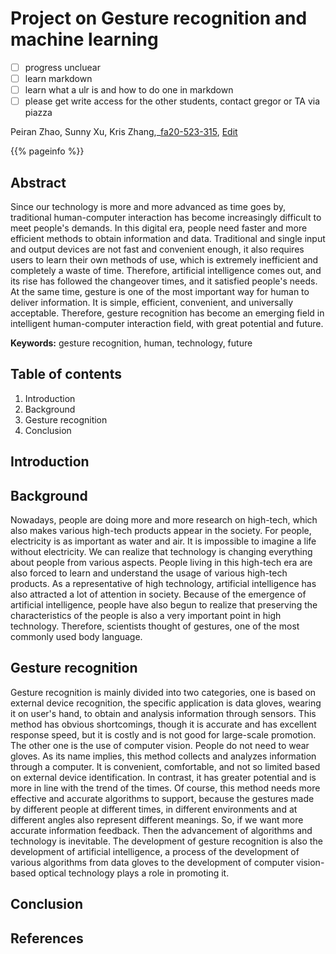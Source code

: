# Project on Gesture recognition and machine learning

- [ ] progress uncluear
- [ ] learn markdown
- [ ] learn what a ulr is and how to do one in markdown
- [ ] please get write access for the other students, contact gregor or TA via piazza

Peiran Zhao, Sunny Xu, Kris Zhang,_[fa20-523-315](https://github.com/cybertraining-dsc/fa20-523-315/), [Edit](https://github.com/cybertraining-dsc/fa20-523-315/blob/master/project/project.md)

{{% pageinfo %}}

## Abstract
Since our technology is more and more advanced as time goes by, traditional human-computer interaction has become increasingly difficult to meet people's demands. In this digital era, people need faster and more efficient methods to obtain information and data. Traditional and single input and output devices are not fast and convenient enough, it also requires users to learn their own methods of use, which is extremely inefficient and completely a waste of time. Therefore, artificial intelligence comes out, and its rise has followed the changeover times, and it satisfied people's needs. At the same time, gesture is one of the most important way for human to deliver information. It is simple, efficient, convenient, and universally acceptable. Therefore, gesture recognition has become an emerging field in intelligent human-computer interaction field, with great potential and future. 

**Keywords:** gesture recognition, human, technology, future

## Table of contents
1. Introduction
2. Background 
3. Gesture recognition
4. Conclusion

## Introduction

## Background
Nowadays, people are doing more and more research on high-tech, which also makes various high-tech products appear in the society. For people, electricity is as important as water and air. It is impossible to imagine a life without electricity. We can realize that technology is changing everything about people from various aspects. People living in this high-tech era are also forced to learn and understand the usage of various high-tech products. As a representative of high technology, artificial intelligence has also attracted a lot of attention in society. Because of the emergence of artificial intelligence, people have also begun to realize that preserving the characteristics of the people is also a very important point in high technology. Therefore, scientists thought of gestures, one of the most commonly used body language.


## Gesture recognition
Gesture recognition is mainly divided into two categories, one is based on external device recognition, the specific application is data gloves, wearing it on user's hand, to obtain and analysis information through sensors. This method has obvious shortcomings, though it is accurate and has excellent response speed, but it is costly and is not good for large-scale promotion. The other one is the use of computer vision. People do not need to wear gloves. As its name implies, this method collects and analyzes information through a computer. It is convenient, comfortable, and not so limited based on external device identification. In contrast, it has greater potential and is more in line with the trend of the times. Of course, this method needs more effective and accurate algorithms to support, because the gestures made by different people at different times, in different environments and at different angles also represent different meanings. So, if we want more accurate information feedback. Then the advancement of algorithms and technology is inevitable. The development of gesture recognition is also the development of artificial intelligence, a process of the development of various algorithms from data gloves to the development of computer vision-based optical technology plays a role in promoting it.

## Conclusion







## References

[^1]: Srilatha, Poluka, and Tiruveedhula Saranya. “Advancements in Gesture Recognition Technology.” IOSR Journal of VLSI and Signal Processing, vol. 4, no. 4, 2014, pp. 01–07, iosrjournals.org/iosr-jvlsi/papers/vol4-issue4/Version-1/A04410107.pdf, 10.9790/4200-04410107. Accessed 25 Oct. 2020.
